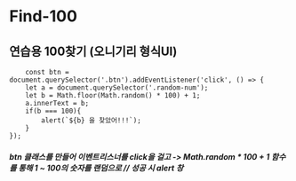 # Find-100

## 연습용 100찾기 (오니기리 형식UI)

```
    const btn = document.querySelector('.btn').addEventListener('click', () => {
    let a = document.querySelector('.random-num');
    let b = Math.floor(Math.random() * 100) + 1;
    a.innerText = b;
    if(b === 100){
        alert(`${b} 을 찾았어!!!`);
    }
});
```

##### btn 클래스를 만들어 이벤트리스너를 click을 걸고 -> Math.random * 100 + 1 함수를 통해 1 ~ 100의 숫자를 랜덤으로 // 성공 시 alert 창
